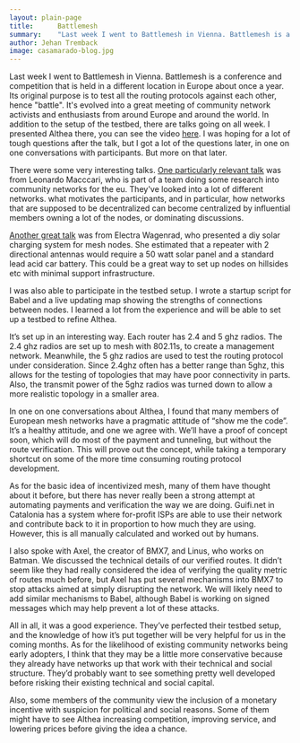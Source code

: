 ```yaml
---
layout: plain-page
title:      Battlemesh
summary:    "Last week I went to Battlemesh in Vienna. Battlemesh is a conference and competition that is held in a different location in Europe about once a year. Its original purpose is to test all the routing protocols against each other, hence \"battle\". It's evolved into a great meeting of community network activists and enthusiasts from around Europe and around the world."
author: Jehan Tremback
image: casamarado-blog.jpg
---
```


Last week I went to Battlemesh in Vienna. Battlemesh is a conference and competition that is held in a different location in Europe about once a year. Its original purpose is to test all the routing protocols against each other, hence "battle". It's evolved into a great meeting of community network activists and enthusiasts from around Europe and around the world. In addition to the setup of the testbed, there are talks going on all week. I presented Althea there, you can see the video [here](https://www.youtube.com/watch?v=f21KCNw7EWw&list=PL3bvPCw5QCLJ-VJPamVeQx-UPNBVyaopj&index=4&ab_channel=AdjyLeak). I was hoping for a lot of tough questions after the talk, but I got a lot of the questions later, in one on one conversations with participants. But more on that later. 

There were some very interesting talks. [One particularly relevant talk](https://www.youtube.com/watch?v=uuSxoWcOEwA&list=PL3bvPCw5QCLJ-VJPamVeQx-UPNBVyaopj&index=8&ab_channel=AdjyLeak) was from Leonardo Macccari, who is part of a team doing some research into community networks for the eu. They've looked into a lot of different networks. what motivates the participants, and in particular, how networks that are supposed to be decentralized can become centralized by influential members owning a lot of the nodes, or dominating discussions.

[Another great talk](https://www.youtube.com/watch?v=NLP4MxQp8kk&list=PL3bvPCw5QCLJ-VJPamVeQx-UPNBVyaopj&index=6&ab_channel=AdjyLeak) was from Electra Wagenrad, who presented a diy solar charging system for mesh nodes. She estimated that a repeater with 2 directional antennas would require a 50 watt solar panel and a standard lead acid car battery. This could be a great way to set up nodes on hillsides etc with minimal support infrastructure.

I was also able to participate in the testbed setup. I wrote a startup script for Babel and a live updating map showing the strengths of connections between nodes. I learned a lot from the experience and will be able to set up a testbed to refine Althea.

It’s set up in an interesting way. Each router has 2.4 and 5 ghz radios. The 2.4 ghz radios are set up to mesh with 802.11s, to create a management network. Meanwhile, the 5 ghz radios are used to test the routing protocol under consideration. Since 2.4ghz often has a better range than 5ghz, this allows for the testing of topologies that may have poor connectivity in parts. Also, the transmit power of the 5ghz radios was turned down to allow a more realistic topology in a smaller area.

In one on one conversations about Althea, I found that many members of European mesh networks have a pragmatic attitude of “show me the code”. It’s a healthy attitude, and one we agree with. We’ll have a proof of concept soon, which will do most of the payment and tunneling, but without the route verification. This will prove out the concept, while taking a temporary shortcut on some of the more time consuming routing protocol development.

As for the basic idea of incentivized mesh, many of them have thought about it before, but there has never really been a strong attempt at automating payments and verification the way we are doing. Guifi.net in Catalonia has a system where for-profit ISPs are able to use their network and contribute back to it in proportion to how much they are using. However, this is all manually calculated and worked out by humans.

I also spoke with Axel, the creator of BMX7, and Linus, who works on Batman. We discussed the technical details of our verified routes. It didn’t seem like they had really considered the idea of verifying the quality metric of routes much before, but Axel has put several mechanisms into BMX7 to stop attacks aimed at simply disrupting the network. We will likely need to add similar mechanisms to Babel, although Babel is working on signed messages which may help prevent a lot of these attacks.

All in all, it was a good experience. They’ve perfected their testbed setup, and the knowledge of how it’s put together will be very helpful for us in the coming months. As for the likelihood of existing community networks being early adopters, I think that they may be a little more conservative because they already have networks up that work with their technical and social structure. They’d probably want to see something pretty well developed before risking their existing technical and social capital.

Also, some members of the community view the inclusion of a monetary incentive with suspicion for political and social reasons. Some of them might have to see Althea increasing competition, improving service, and lowering prices before giving the idea a chance.
